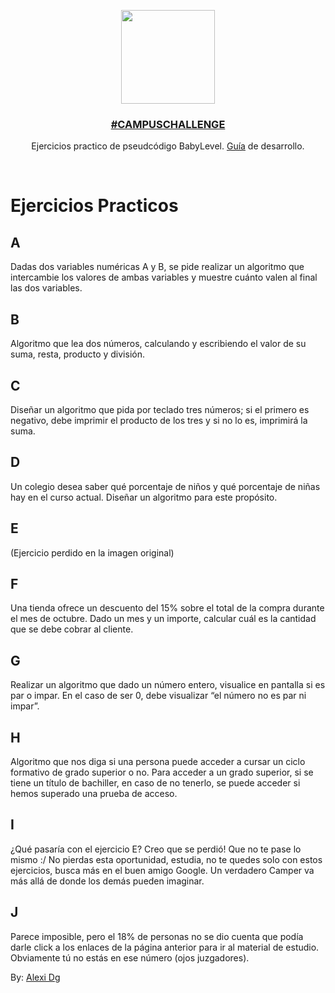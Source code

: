 <p align="center">
  <a href="https://campuslands.com/">
    <img src="https://avatars.githubusercontent.com/u/139265002?v=4" height="150">
    <h3 align="center">#CAMPUSCHALLENGE</h3>
  </a>
</p>

<p align="center">Ejercicios practico de pseudcódigo BabyLevel. <a href="https://drive.google.com/file/d/1SmxCG8K0MCx4CYrw7s0Rlp_JagBKJo76/view">Guía</a> de desarrollo.</p>

<br/>

# Ejercicios Practicos


## A

Dadas dos variables numéricas A y B, se pide realizar un algoritmo que intercambie los valores de ambas variables y muestre cuánto valen al final las dos variables.

## B

Algoritmo que lea dos números, calculando y escribiendo el valor de su suma, resta, producto y división.

## C

Diseñar un algoritmo que pida por teclado tres números; si el primero es negativo, debe imprimir el producto de los tres y si no lo es, imprimirá la suma.

## D

Un colegio desea saber qué porcentaje de niños y qué porcentaje de niñas hay en el curso actual. Diseñar un algoritmo para este propósito.

## E

(Ejercicio perdido en la imagen original)

## F

Una tienda ofrece un descuento del 15% sobre el total de la compra durante el mes de octubre. Dado un mes y un importe, calcular cuál es la cantidad que se debe cobrar al cliente.

## G

Realizar un algoritmo que dado un número entero, visualice en pantalla si es par o impar. En el caso de ser 0, debe visualizar “el número no es par ni impar”.

## H

Algoritmo que nos diga si una persona puede acceder a cursar un ciclo formativo de grado superior o no. Para acceder a un grado superior, si se tiene un título de bachiller, en caso de no tenerlo, se puede acceder si hemos superado una prueba de acceso.

## I

¿Qué pasaría con el ejercicio E? Creo que se perdió!
Que no te pase lo mismo :/ No pierdas esta oportunidad, estudia, no te quedes solo con estos ejercicios, busca más en el buen amigo Google.
Un verdadero Camper va más allá de donde los demás pueden imaginar.

## J

Parece imposible, pero el 18% de personas no se dio cuenta que podía darle click a los enlaces de la página anterior para ir al material de estudio.
Obviamente tú no estás en ese número (ojos juzgadores).

By: [Alexi Dg](https://my-web-production-xi.vercel.app/)